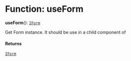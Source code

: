 # Function: useForm

**useForm**(): [`IForm`](/en/auto-docs/form/interfaces/IForm.md)

Get Form instance. It should be use in a child component of  <Form />

#### Returns

[`IForm`](/en/auto-docs/form/interfaces/IForm.md)
